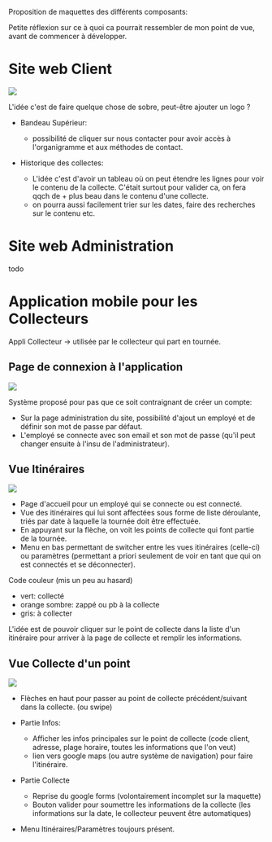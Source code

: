 Proposition de maquettes des différents composants:

Petite réflexion sur ce à quoi ca pourrait ressembler de mon point de vue, avant de commencer à développer. 

# Site web Client

![](img/maquetteClient.png)

L'idée c'est de faire quelque chose de sobre, peut-être ajouter un logo ? 

- Bandeau Supérieur:
    - possibilité de cliquer sur nous contacter pour avoir accès à l'organigramme et aux méthodes de contact. 

- Historique des collectes: 

    - L'idée c'est d'avoir un tableau où on peut étendre les lignes pour voir le contenu de la collecte. C'était surtout pour valider ca, on fera qqch de + plus beau dans le contenu d'une collecte. 
    - on pourra aussi facilement trier sur les dates, faire des recherches sur le contenu etc. 

# Site web Administration

todo

# Application mobile pour les Collecteurs

Appli Collecteur -> utilisée par le collecteur qui part en tournée. 

## Page de connexion à l'application

![](img/maquetteAppliConnexion.png)


Système proposé pour pas que ce soit contraignant de créer un compte: 

- Sur la page administration du site, possibilité d'ajout un employé et de définir son mot de passe par défaut. 
- L'employé se connecte avec son email et son mot de passe (qu'il peut changer ensuite à l'insu de l'administrateur). 

## Vue Itinéraires

![](img/maquetteAppliItineraires.png)

- Page d'accueil pour un employé qui se connecte ou est connecté.
- Vue des itinéraires qui lui sont affectées sous forme de liste déroulante, triés par date à laquelle la tournée doit être effectuée. 
- En appuyant sur la flèche, on voit les points de collecte qui font partie de la tournée. 
- Menu en bas permettant de switcher entre les vues itinéraires (celle-ci) ou paramètres (permettant a priori seulement de voir en tant que qui on est connectés et se déconnecter). 

Code couleur (mis un peu au hasard) 
- vert: collecté
- orange sombre: zappé ou pb à la collecte  
- gris: à collecter

L'idée est de pouvoir cliquer sur le point de collecte dans la liste d'un itinéraire pour arriver à la page de collecte et remplir les informations.

## Vue Collecte d'un point

![](img/maquetteAppliCollecte.png)

- Flèches en haut pour passer au point de collecte précédent/suivant dans la collecte. (ou swipe)

- Partie Infos:

    - Afficher les infos principales sur le point de collecte (code client, adresse, plage horaire, toutes les informations que l'on veut) 
    - lien vers google maps (ou autre système de navigation) pour faire l'itinéraire. 

- Partie Collecte

    - Reprise du google forms (volontairement incomplet sur la maquette) 
    - Bouton valider pour soumettre les informations de la collecte (les informations sur la date, le collecteur peuvent être automatiques)

- Menu Itinéraires/Paramètres toujours présent.  

